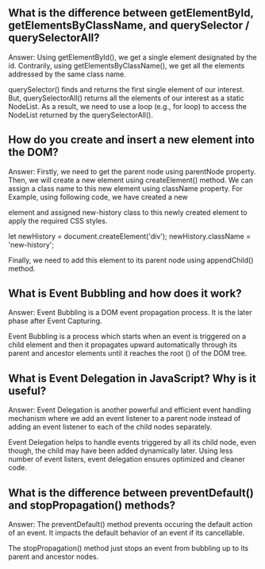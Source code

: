 ## What is the difference between getElementById, getElementsByClassName, and querySelector / querySelectorAll?
Answer: Using getElementById(), we get a single element designated by the id. Contrarily, using getElementsByClassName(), we get all the elements addressed by the same class name.

querySelector() finds and returns the first single element of our interest. But, querySelectorAll() returns all the elements of our interest as a static NodeList. As a result, we need to use a loop (e.g., for loop) to access the NodeList returned by the querySelectorAll().
       
## How do you create and insert a new element into the DOM?
Answer: Firstly, we need to get the parent node using parentNode property. Then, we will create a new element using createElement() method. We can assign a class name to this new element using className property. For Example, using following code, we have created a new <div> element and assigned new-history class to this newly created element to apply the required CSS styles.  

let newHistory = document.createElement('div');
newHistory.className = 'new-history';

Finally, we need to add this element to its parent node using appendChild() method.  

## What is Event Bubbling and how does it work?
Answer: Event Bubbling is a DOM event propagation process. It is the later phase after Event Capturing.

Event Bubbling is a process which starts when an event is triggered on a child element and then it propagates upward automatically through its parent and ancestor elements until it reaches the root (<html>) of the DOM tree.

## What is Event Delegation in JavaScript? Why is it useful?
Answer: Event Delegation is another powerful and efficient event handling mechanism where we add an event listener to a parent node instead of adding an event listener to each of the child nodes separately.

Event Delegation helps to handle events triggered by all its child node, even though, the child may have been added dynamically later. Using less number of event listers, event delegation ensures optimized and cleaner code.

## What is the difference between preventDefault() and stopPropagation() methods?
Answer: The preventDefault() method prevents occuring the default action of an event. It impacts the default behavior of an event if its cancellable.

The stopPropagation() method just stops an event from bubbling up to its parent and ancestor nodes.    
